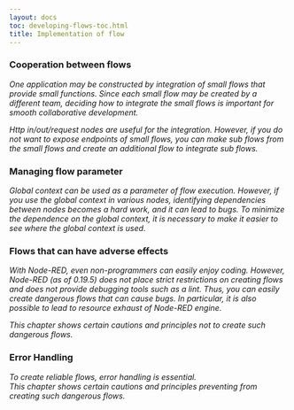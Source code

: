 ```yaml
---
layout: docs
toc: developing-flows-toc.html
title: Implementation of flow
---
```


### Cooperation between flows  
 
*One application may be constructed by integration of small flows that provide small functions. Since each small flow may be created by a different team, deciding how to integrate the small flows is important for smooth collaborative development.*    
 
*Http in/out/request nodes are useful for the integration. However, if you do not want to expose endpoints of small flows, you can make sub flows from the small flows and create an additional flow to integrate sub flows.*  
 
### Managing flow parameter  
 
*Global context can be used as a parameter of flow execution. However, if you use the global context in various nodes, identifying dependencies between nodes becomes a hard work, and it can lead to bugs. To minimize the dependence on the global context, it is necessary to make it easier to see where the global context is used.*    
 
### Flows that can have adverse effects  
 
*With Node-RED, even non-programmers can easily enjoy coding. However, Node-RED (as of 0.19.5) does not place strict restrictions on creating flows and does not provide debugging tools such as a lint. Thus, you can easily create dangerous flows that can cause bugs. In particular, it is also possible to lead to resource exhaust of Node-RED engine.*       
 
*This chapter shows certain cautions and principles not to create such dangerous flows.*    
 
### Error Handling  
 
*To create reliable flows, error handling is essential.*  
*This chapter shows certain cautions and principles preventing from creating such dangerous flows.*     